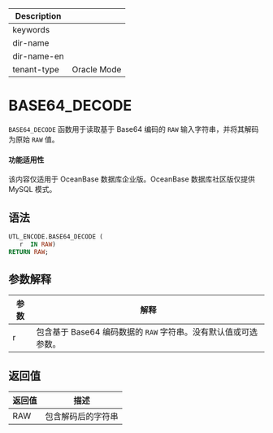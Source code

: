 | Description   |                 |
|---------------|-----------------|
| keywords      |                 |
| dir-name      |                 |
| dir-name-en   |                 |
| tenant-type   | Oracle Mode     |

# BASE64_DECODE

`BASE64_DECODE` 函数用于读取基于 Base64 编码的 `RAW` 输入字符串，并将其解码为原始 `RAW` 值。

  <main id="notice" >
    <h4>功能适用性</h4>
    <p>该内容仅适用于 OceanBase 数据库企业版。OceanBase 数据库社区版仅提供 MySQL 模式。</p>
  </main>

## 语法

```sql
UTL_ENCODE.BASE64_DECODE (
   r  IN RAW) 
RETURN RAW;
```



## 参数解释



| 参数 |                  解释                   |
|----|---------------------------------------|
| r  | 包含基于 Base64 编码数据的 `RAW` 字符串。没有默认值或可选参数。 |



## 返回值



| 返回值 |    描述     |
|-----|-----------|
| RAW | 包含解码后的字符串 |



